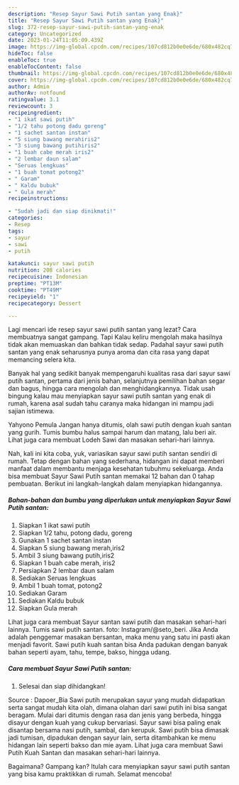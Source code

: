 ```yaml
---
description: "Resep Sayur Sawi Putih santan yang Enak}"
title: "Resep Sayur Sawi Putih santan yang Enak}"
slug: 372-resep-sayur-sawi-putih-santan-yang-enak
category: Uncategorized
date: 2023-01-24T11:05:09.439Z
image: https://img-global.cpcdn.com/recipes/107cd812b0e0e6de/680x482cq70/sayur-sawi-putih-santan-foto-resep-utama.jpg
hideToc: false
enableToc: true
enableTocContent: false
thumbnail: https://img-global.cpcdn.com/recipes/107cd812b0e0e6de/680x482cq70/sayur-sawi-putih-santan-foto-resep-utama.jpg
cover: https://img-global.cpcdn.com/recipes/107cd812b0e0e6de/680x482cq70/sayur-sawi-putih-santan-foto-resep-utama.jpg
author: Admin
authorAv: notfound
ratingvalue: 3.1
reviewcount: 3
recipeingredient:
- "1 ikat sawi putih"
- "1/2 tahu potong dadu goreng"
- "1 sachet santan instan"
- "5 siung bawang merahiris2"
- "3 siung bawang putihiris2"
- "1 buah cabe merah iris2"
- "2 lembar daun salam"
- "Seruas lengkuas"
- "1 buah tomat potong2"
- " Garam"
- " Kaldu bubuk"
- " Gula merah"
recipeinstructions:

- "Sudah jadi dan siap dinikmati!"
categories:
- Resep
tags:
- sayur
- sawi
- putih

katakunci: sayur sawi putih 
nutrition: 208 calories
recipecuisine: Indonesian
preptime: "PT13M"
cooktime: "PT49M"
recipeyield: "1"
recipecategory: Dessert

---
```



Lagi mencari ide resep sayur sawi putih santan yang lezat? Cara membuatnya sangat gampang. Tapi Kalau keliru mengolah maka hasilnya tidak akan memuaskan dan bahkan tidak sedap. Padahal sayur sawi putih santan yang enak seharusnya punya aroma dan cita rasa yang dapat memancing selera kita.


Banyak hal yang sedikit banyak mempengaruhi kualitas rasa dari sayur sawi putih santan, pertama dari jenis bahan, selanjutnya pemilihan bahan segar dan bagus, hingga cara mengolah dan menghidangkannya. Tidak usah bingung kalau mau menyiapkan sayur sawi putih santan yang enak di rumah, karena asal sudah tahu caranya maka hidangan ini mampu jadi sajian istimewa.

Yahyono Pemula Jangan hanya ditumis, olah sawi putih dengan kuah santan yang gurih. Tumis bumbu halus sampai harum dan matang, lalu beri air. Lihat juga cara membuat Lodeh Sawi dan masakan sehari-hari lainnya.


Nah, kali ini kita coba, yuk, variasikan sayur sawi putih santan sendiri di rumah. Tetap dengan bahan yang sederhana, hidangan ini dapat memberi manfaat dalam membantu menjaga kesehatan tubuhmu sekeluarga. Anda bisa membuat Sayur Sawi Putih santan memakai 12 bahan dan 0 tahap pembuatan. Berikut ini langkah-langkah dalam menyiapkan hidangannya.

<!--inarticleads1-->

##### Bahan-bahan dan bumbu yang diperlukan untuk menyiapkan Sayur Sawi Putih santan:

1. Siapkan 1 ikat sawi putih
1. Siapkan 1/2 tahu, potong dadu, goreng
1. Gunakan 1 sachet santan instan
1. Siapkan 5 siung bawang merah,iris2
1. Ambil 3 siung bawang putih,iris2
1. Siapkan 1 buah cabe merah, iris2
1. Persiapkan 2 lembar daun salam
1. Sediakan Seruas lengkuas
1. Ambil 1 buah tomat, potong2
1. Sediakan  Garam
1. Sediakan  Kaldu bubuk
1. Siapkan  Gula merah


Lihat juga cara membuat Sayur santan sawi putih dan masakan sehari-hari lainnya. Tumis sawi putih santan. foto: Instagram/@seto_beri. Jika Anda adalah penggemar masakan bersantan, maka menu yang satu ini pasti akan menjadi favorit. Sawi putih kuah santan bisa Anda padukan dengan banyak bahan seperti ayam, tahu, tempe, bakso, hingga udang. 

<!--inarticleads2-->

##### Cara membuat Sayur Sawi Putih santan:


1. Selesai dan siap dihidangkan!

Source : Dapoer_Bia Sawi putih merupakan sayur yang mudah didapatkan serta sangat mudah kita olah, dimana olahan dari sawi putih ini bisa sangat beragam. Mulai dari ditumis dengan rasa dan jenis yang berbeda, hingga disayur dengan kuah yang cukup bervariasi. Sayur sawi bisa paling enak disantap bersama nasi putih, sambal, dan kerupuk. Sawi putih bisa dimasak jadi tumisan, dipadukan dengan sayur lain, serta ditambahkan ke menu hidangan lain seperti bakso dan mie ayam. Lihat juga cara membuat Sawi Putih Kuah Santan dan masakan sehari-hari lainnya. 

Bagaimana? Gampang kan? Itulah cara menyiapkan sayur sawi putih santan yang bisa kamu praktikkan di rumah. Selamat mencoba!
